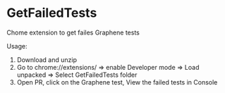 # GetFailedTests
Chome extension to get failes Graphene tests

Usage:
1. Download and unzip
2. Go to chrome://extensions/ => enable Developer mode => Load unpacked => Select GetFailedTests folder
3. Open PR, click on the Graphene test, View the failed tests in Console 
